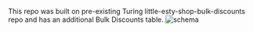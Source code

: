 This repo was built on pre-existing Turing little-esty-shop-bulk-discounts repo and has an additional Bulk Discounts table.
![schema](./Users/jcortespomeo/Desktop/db_schema.png)
